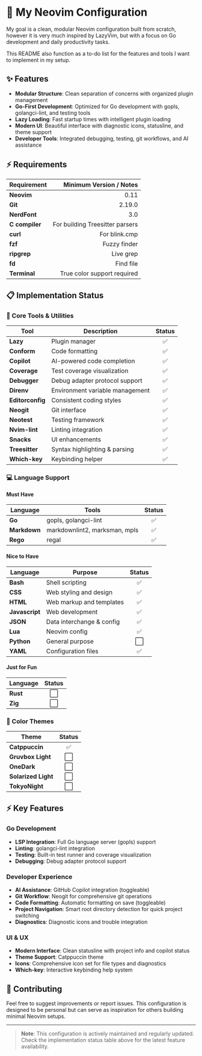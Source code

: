 # 🚀 My Neovim Configuration

My goal is a clean, modular Neovim configuration built from scratch, however it
is very much inspired by LazyVim, but with a focus on Go development and daily
productivity tasks.

This README also function as a to-do list for the features and tools I want to
implement in my setup.

## ✨ Features

- **Modular Structure**: Clean separation of concerns with organized plugin
  management
- **Go-First Development**: Optimized for Go development with gopls,
  golangci-lint, and testing tools
- **Lazy Loading**: Fast startup times with intelligent plugin loading
- **Modern UI**: Beautiful interface with diagnostic icons, statusline, and
  theme support
- **Developer Tools**: Integrated debugging, testing, git workflows, and AI
  assistance

## ⚡️ Requirements

| Requirement    |         Minimum Version / Notes |
| -------------- | ------------------------------: |
| **Neovim**     |                            0.11 |
| **Git**        |                          2.19.0 |
| **NerdFont**   |                             3.0 |
| **C compiler** | For building Treesitter parsers |
| **curl**       |                   For blink.cmp |
| **fzf**        |                    Fuzzy finder |
| **ripgrep**    |                       Live grep |
| **fd**         |                       Find file |
| **Terminal**   |     True color support required |

## 📋 Implementation Status

### 🔧 Core Tools & Utilities

| Tool             | Description                     | Status |
| ---------------- | ------------------------------- | :----: |
| **Lazy**         | Plugin manager                  |   ✅   |
| **Conform**      | Code formatting                 |   ✅   |
| **Copilot**      | AI-powered code completion      |   ✅   |
| **Coverage**     | Test coverage visualization     |   ✅   |
| **Debugger**     | Debug adapter protocol support  |   ✅   |
| **Direnv**       | Environment variable management |   ✅   |
| **Editorconfig** | Consistent coding styles        |   ✅   |
| **Neogit**       | Git interface                   |   ✅   |
| **Neotest**      | Testing framework               |   ✅   |
| **Nvim-lint**    | Linting integration             |   ✅   |
| **Snacks**       | UI enhancements                 |   ✅   |
| **Treesitter**   | Syntax highlighting & parsing   |   ✅   |
| **Which-key**    | Keybinding helper               |   ✅   |

### 💻 Language Support

#### Must Have

| Language     | Tools                         | Status |
| ------------ | ----------------------------- | :----: |
| **Go**       | gopls, golangci-lint          |   ✅   |
| **Markdown** | markdownlint2, marksman, mpls |   ✅   |
| **Rego**     | regal                         |   ✅   |

#### Nice to Have

| Language       | Purpose                   | Status |
| -------------- | ------------------------- | :----: |
| **Bash**       | Shell scripting           |   ✅   |
| **CSS**        | Web styling and design    |   ✅   |
| **HTML**       | Web markup and templates  |   ✅   |
| **Javascript** | Web development           |   ✅   |
| **JSON**       | Data interchange & config |   ✅   |
| **Lua**        | Neovim config             |   ✅   |
| **Python**     | General purpose           |   ⬜   |
| **YAML**       | Configuration files       |   ✅   |

#### Just for Fun

| Language | Status |
| -------- | :----: |
| **Rust** |   ⬜   |
| **Zig**  |   ⬜   |

### 🎨 Color Themes

| Theme               | Status |
| ------------------- | :----: |
| **Catppuccin**      |   ✅   |
| **Gruvbox Light**   |   ⬜   |
| **OneDark**         |   ⬜   |
| **Solarized Light** |   ⬜   |
| **TokyoNight**      |   ⬜   |

## ⚡ Key Features

### Go Development

- **LSP Integration**: Full Go language server (gopls) support
- **Linting**: golangci-lint integration
- **Testing**: Built-in test runner and coverage visualization
- **Debugging**: Debug adapter protocol support

### Developer Experience

- **AI Assistance**: GitHub Copilot integration (toggleable)
- **Git Workflow**: Neogit for comprehensive git operations
- **Code Formatting**: Automatic formatting on save (toggleable)
- **Project Navigation**: Smart root directory detection for quick project
  switching
- **Diagnostics**: Diagnostic icons and trouble integration

### UI & UX

- **Modern Interface**: Clean statusline with project info and copilot status
- **Theme Support**: Catppuccin theme
- **Icons**: Comprehensive icon set for file types and diagnostics
- **Which-key**: Interactive keybinding help system

## 🤝 Contributing

Feel free to suggest improvements or report issues. This configuration is
designed to be personal but can serve as inspiration for others building minimal
Neovim setups.

---

> **Note**: This configuration is actively maintained and regularly updated.
> Check the implementation status table above for the latest feature
> availability.
